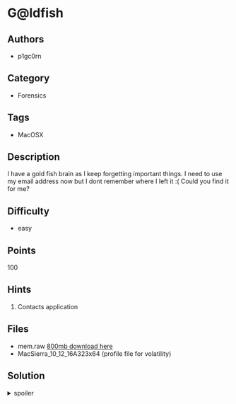 # G@ldfish

## Authors
* p1gc0rn

## Category
* Forensics

## Tags
* MacOSX

## Description
I have a gold fish brain as I keep forgetting  important things. I need to use my email address now but I dont remember where I left it :( Could you find it for me?

## Difficulty
* easy

## Points
100

## Hints
1. Contacts application

## Files
* mem.raw [800mb download here](https://drive.google.com/file/d/1-t9-2uXzVjPghOVYP_K2jYyMOYj0r82Z/view?usp=sharing)
* MacSierra_10_12_16A323x64 (profile file for volatility)

## Solution
<details>
<summary>spoiler</summary>

### Idea
MacOS memory dump contains contents of current users including email addresses. Using volatility  or strings to extract the application and find the email address.

### Walkthrough
Strings and grep will take a while to search for. The strategy is looking for the current user's name (Alice), and then grep part of the email to figure out.

Volatility
1. Put profile file into volatility/plugins/overlays/mac/
2. Check volatility recognise the profile or not:
`python volatility/vol.py -f mem.raw mac_get_profile`
3. Check the process of Contacts application:
`python volatility/vol.py --profile=MacSierra_10_12_16A323x64 -f mem.raw mac_pslist | grep Contacts`
4. Extract contents of Contacts application, there is Alice's record:
`python volatility/vol.py --profile=MacSierra_10_12_16A323x64 -f mem.raw mac_contacts -p 261`
5. Find the email address of Alice with mac_yarascan
`python volatility/vol.py --profile=MacSierra_10_12_16A323x64 -f Downloads/mem.raw mac_yarascan -Y "alice" -p 261`

### Flag
`ATLASSIAN{hello@neverland.com}`
</details>
